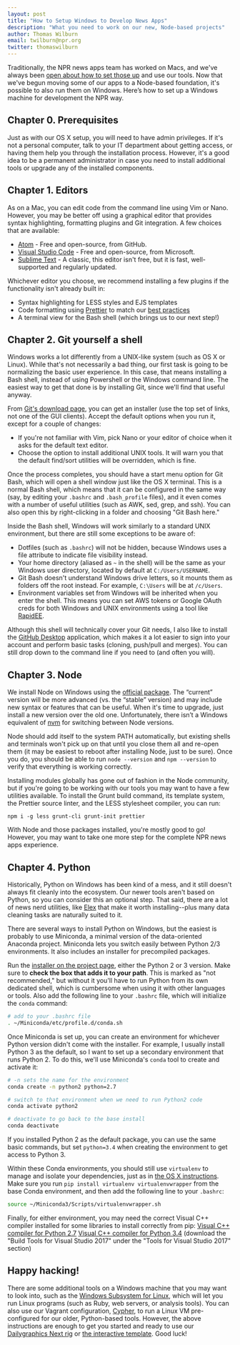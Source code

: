 ```yaml
---
layout: post
title: "How to Setup Windows to Develop News Apps"
description: "What you need to work on our new, Node-based projects"
author: Thomas Wilburn
email: twilburn@npr.org
twitter: thomaswilburn
---
```


Traditionally, the NPR news apps team has worked on Macs, and we've always been [open about how to set those up](http://blog.apps.npr.org/2013/06/06/how-to-setup-a-developers-environment.html) and use our tools. Now that we've begun moving some of our apps to a Node-based foundation, it's possible to also run them on Windows. Here’s how to set up a Windows machine for development the NPR way.

## Chapter 0. Prerequisites

Just as with our OS X setup, you will need to have admin privileges. If it's not a personal computer, talk to your IT department about getting access, or having them help you through the installation process. However, it's a good idea to be a permanent administrator in case you need to install additional tools or upgrade any of the installed components.

## Chapter 1. Editors

As on a Mac, you can edit code from the command line using Vim or Nano. However, you may be better off using a graphical editor that provides syntax highlighting, formatting plugins and Git integration. A few choices that are available:

* [Atom](https://atom.io/) - Free and open-source, from GitHub.
* [Visual Studio Code](https://code.visualstudio.com/) - Free and open-source, from Microsoft.
* [Sublime Text](https://www.sublimetext.com/) - A classic, this editor isn't free, but it is fast, well-supported and regularly updated.

Whichever editor you choose, we recommend installing a few plugins if the functionality isn't already built in:

* Syntax highlighting for LESS styles and EJS templates
* Code formatting using [Prettier](https://prettier.io/) to match our [best practices](https://github.com/nprapps/bestpractices/blob/master/javascript.md)
* A terminal view for the Bash shell (which brings us to our next step!)

## Chapter 2. Git yourself a shell

Windows works a lot differently from a UNIX-like system (such as OS X or Linux). While that's not necessarily a bad thing, our first task is going to be normalizing the basic user experience. In this case, that means installing a Bash shell, instead of using Powershell or the Windows command line. The easiest way to get that done is by installing Git, since we'll find that useful anyway.

From [Git's download page](https://git-scm.com/download), you can get an installer (use the top set of links, not one of the GUI clients). Accept the default options when you run it, except for a couple of changes:

* If you're not familiar with Vim, pick Nano or your editor of choice when it asks for the default text editor.
* Choose the option to install additional UNIX tools. It will warn you that the default find/sort utilities will be overridden, which is fine.

Once the process completes, you should have a start menu option for Git Bash, which will open a shell window just like the OS X terminal. This is a normal Bash shell, which means that it can be configured in the same way (say, by editing your `.bashrc` and `.bash_profile` files), and it even comes with a number of useful utilities (such as AWK, sed, grep, and ssh). You can also open this by right-clicking in a folder and choosing "Git Bash here."

Inside the Bash shell, Windows will work similarly to a standard UNIX environment, but there are still some exceptions to be aware of:

* Dotfiles (such as `.bashrc`) will not be hidden, because Windows uses a file attribute to indicate file visibility instead.
* Your home directory (aliased as `~` in the shell) will be the same as your Windows user directory, located by default at `C:/Users/USERNAME`.
* Git Bash doesn't understand Windows drive letters, so it mounts them as folders off the root instead. For example, `C:\Users` will be at `/c/Users`.
* Environment variables set from Windows will be inherited when you enter the shell. This means you can set AWS tokens or Google OAuth creds for both Windows and UNIX environments using a tool like [RapidEE](https://www.rapidee.com/en/about).

Although this shell will technically cover your Git needs, I also like to install the [GitHub Desktop](https://desktop.github.com) application, which makes it a lot easier to sign into your account and perform basic tasks (cloning, push/pull and merges). You can still drop down to the command line if you need to (and often you will).

## Chapter 3. Node

We install Node on Windows using the [official package](https://nodejs.org). The “current” version  will be more advanced (vs. the “stable” version) and may include new syntax or features that can be useful. When it's time to upgrade, just install a new version over the old one. Unfortunately, there isn’t a Windows equivalent of [nvm](https://github.com/creationix/nvm) for switching between Node versions.

Node should add itself to the system PATH automatically, but existing shells and terminals won't pick up on that until you close them all and re-open them (it may be easiest to reboot after installing Node, just to be sure). Once you do, you should be able to run `node --version` and `npm --version` to verify that everything is working correctly.

Installing modules globally has gone out of fashion in the Node community, but if you're going to be working with our tools you may want to have a few utilities available. To install the Grunt build command, its template system, the Prettier source linter, and the LESS stylesheet compiler, you can run:

    npm i -g less grunt-cli grunt-init prettier

With Node and those packages installed, you're mostly good to go! However, you may want to take one more step for the complete NPR news apps experience.

## Chapter 4. Python

Historically, Python on Windows has been kind of a mess, and it still doesn't always fit cleanly into the ecosystem. Our newer tools aren't based on Python, so you can consider this an optional step. That said, there are a lot of news nerd utilities, like [Elex](https://github.com/newsdev/elex) that make it worth installing--plus many data cleaning tasks are naturally suited to it.

There are several ways to install Python on Windows, but the easiest is probably to use Miniconda, a minimal version of the data-oriented Anaconda project. Miniconda lets you switch easily between Python 2/3 environments. It also includes an installer for precompiled packages.

Run the [installer on the project page](https://docs.conda.io/en/latest/miniconda.html), either the Python 2 or 3 version. Make sure to **check the box that adds it to your path**. This is marked as "not recommended," but without it you'll have to run Python from its own dedicated shell, which is cumbersome when using it with other languages or tools. Also add the following line to your `.bashrc` file, which will initialize the `conda` command:

```sh
# add to your .bashrc file
. ~/Miniconda/etc/profile.d/conda.sh
```

Once Miniconda is set up, you can create an environment for whichever Python version didn't come with the installer. For example, I usually install Python 3 as the default, so I want to set up a secondary environment that runs Python 2. To do this, we'll use Miniconda's `conda` tool to create and activate it:

```sh
# -n sets the name for the environment
conda create -n python2 python=2.7

# switch to that environment when we need to run Python2 code
conda activate python2

# deactivate to go back to the base install
conda deactivate
```

If you installed Python 2 as the default package, you can use the same basic commands, but set `python=3.4` when creating the environment to get access to Python 3.

Within these Conda environments, you should still use `virtualenv` to manage and isolate your dependencies, just as in [the OS X instructions](http://blog.apps.npr.org/2013/06/06/how-to-setup-a-developers-environment.html#chapter-2-install-python-2-and-virtualenv). Make sure you run `pip install virtualenv virtualenvwrapper` from the base Conda environment, and then add the following line to your `.bashrc`:

```sh
source ~/Miniconda3/Scripts/virtualenvwrapper.sh
```

Finally, for either environment, you may need the correct Visual C++ compiler installed for some libraries to install correctly from pip:
[Visual C++ compiler for Python 2.7](https://aka.ms/vcpython27)
[Visual C++ compiler for Python 3.4](https://visualstudio.microsoft.com/downloads/) (download the "Build Tools for Visual Studio 2017" under the "Tools for Visual Studio 2017" section)

## Happy hacking!

There are some additional tools on a Windows machine that you may want to look into, such as the [Windows Subsystem for Linux](https://docs.microsoft.com/en-us/windows/wsl/faq), which will let you run Linux programs (such as Ruby, web servers, or analysis tools). You can also use our Vagrant configuration, [Cypher](https://github.com/nprapps/cypher), to run a Linux VM pre-configured for our older, Python-based tools. However, the above instructions are enough to get you started and ready to use our [Dailygraphics Next rig](https://github.com/nprapps/dailygraphics-next) or [the interactive template](https://github.com/nprapps/interactive-template). Good luck!

